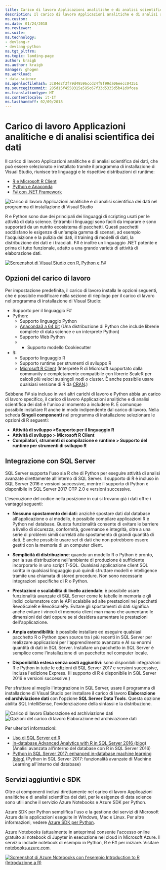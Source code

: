 ```yaml
---
title: Carico di lavoro Applicazioni analitiche e di analisi scientifica dei dati in Visual Studio | Microsoft Docs
description: Il carico di lavoro Applicazioni analitiche e di analisi scientifica dei dati in Visual Studio riunisce Python, R, F# e le rispettive distribuzioni di runtime, inclusa Anaconda.
ms.custom: 
ms.date: 01/24/2018
ms.reviewer: 
ms.suite: 
ms.technology:
- devlang-r
- devlang-python
ms.tgt_pltfrm: 
ms.topic: landing-page
author: kraigb
ms.author: kraigb
manager: ghogen
ms.workload:
- data-science
ms.openlocfilehash: 3c84e2f3f79d49596ccd24f9f99da06eecc04351
ms.sourcegitcommit: 205d15f4558315e585c67f33d5335d5b41d0fcea
ms.translationtype: HT
ms.contentlocale: it-IT
ms.lasthandoff: 02/09/2018
---
```

# <a name="data-science-and-analytical-applications-workload"></a>Carico di lavoro Applicazioni analitiche e di analisi scientifica dei dati

Il carico di lavoro Applicazioni analitiche e di analisi scientifica dei dati, che può essere selezionato e installato tramite il programma di installazione di Visual Studio, riunisce tre linguaggi e le rispettive distribuzioni di runtime:

- [R e Microsoft R Client](../rtvs/index.md)
- [Python e Anaconda](../python/overview-of-python-tools-for-visual-studio.md)
- [F# con .NET Framework](/dotnet/fsharp/)

![Carico di lavoro Applicazioni analitiche e di analisi scientifica dei dati nel programma di installazione di Visual Studio](media/data-science-workload.png)

R e Python sono due dei principali dei linguaggi di scripting usati per le attività di data science. Entrambi i linguaggi sono facili da imparare e sono supportati da un nutrito ecosistema di pacchetti. Questi pacchetti soddisfano le esigenze di un'ampia gamma di scenari, ad esempio l'acquisizione e la pulizia dei dati, il training di modelli di dati, la distribuzione dei dati e i tracciati. F# è inoltre un linguaggio .NET potente e prima di tutto funzionale, adatto a una grande varietà di attività di elaborazione dati.

<!--Note link on the image because this one is large -->
[![Screenshot di Visual Studio con R, Python e F#](media/data-science-workload-screens.png)](media/data-science-workload-screens.png)

## <a name="workload-options"></a>Opzioni del carico di lavoro

Per impostazione predefinita, il carico di lavoro installa le opzioni seguenti, che è possibile modificare nella sezione di riepilogo per il carico di lavoro nel programma di installazione di Visual Studio:

- Supporto per il linguaggio F#
- Python:
  - Supporto linguaggio Python
  - [Anaconda3 a 64 bit](https://www.continuum.io) (Una distribuzione di Python che include librerie complete di data science e un interprete Python)
  - Supporto Web Python
  - - Supporto modello Cookiecutter
- R:
  - Supporto linguaggio R
  - Supporto runtime per strumenti di sviluppo R
  - [Microsoft R Client](/machine-learning-server/r-client/what-is-microsoft-r-client) (Interprete R di Microsoft supportato dalla community e completamente compatibile con librerie ScaleR per calcoli più veloci su singoli nodi o cluster. È anche possibile usare qualsiasi versione di R da [CRAN](https://cran.r-project.org/).)

Sebbene F# sia incluso in vari altri carichi di lavoro e Python abbia un carico di lavoro specifico, il carico di lavoro Applicazioni analitiche e di analisi scientifica dei dati è l'unico al momento a includere R. È comunque possibile installare R anche in modo indipendente dal carico di lavoro. Nella scheda **Singoli componenti** nel programma di installazione selezionare le opzioni di R seguenti:

- **Attività di sviluppo >Supporto per il linguaggio R**
- **Attività di sviluppo > Microsoft R Client**
- **Compilatori, strumenti di compilazione e runtime > Supporto del runtime per strumenti di sviluppo R**

## <a name="sql-server-integration"></a>Integrazione con SQL Server

SQL Server supporta l'uso sia R che di Python per eseguire attività di analisi avanzate direttamente all'interno di SQL Server. Il supporto di R è incluso in SQL Server 2016 e versioni successive, mentre il supporto di Python è disponibile in SQL Server 2017 CTP 2.0 e versioni successive.

L'esecuzione del codice nella posizione in cui si trovano già i dati offre i vantaggi seguenti:

- **Nessuno spostamento dei dati**: anziché spostare dati dal database all'applicazione o al modello, è possibile compilare applicazioni R e Python nel database. Questa funzionalità consente di evitare le barriere a livello di sicurezza, conformità, governance e integrità, oltre a una serie di problemi simili correlati allo spostamento di grandi quantità di dati. È anche possibile usare set di dati che non potrebbero essere gestiti con la memoria di un computer client.

- **Semplicità di distribuzione**: quando un modello R o Python è pronto, per la sua distribuzione nell'ambiente di produzione è sufficiente incorporarlo in uno script T-SQL. Qualsiasi applicazione client SQL scritta in qualsiasi linguaggio può quindi sfruttare modelli e intelligence tramite una chiamata di stored procedure. Non sono necessarie integrazioni specifiche di R o Python.

- **Prestazioni e scalabilità di livello aziendale**: è possibile usare funzionalità avanzate di SQL Server come le tabelle in memoria e gli indici columnstore con le API scalabile ad alte prestazioni nei pacchetti RevoScaleR e RevoScalePy. Evitare gli spostamenti di dati significa anche evitare i vincoli di memoria client man mano che aumentano le dimensioni dei dati oppure se si desidera aumentare le prestazioni dell'applicazione.

- **Ampia estendibilità**: è possibile installare ed eseguire qualsiasi pacchetto R o Python open source tra i più recenti in SQL Server per realizzare applicazioni per l'apprendimento avanzato e AI su enormi quantità di dati in SQL Server. Installare un pacchetto in SQL Server è semplice come l'installazione di un pacchetto nel computer locale.

- **Disponibilità estesa senza costi aggiuntivi**: sono disponibili integrazioni R e Python in tutte le edizioni di SQL Server 2017 e versioni successive, inclusa l'edizione Express. (Il supporto di R è disponibile in SQL Server 2016 e versioni successive.)

Per sfruttare al meglio l'integrazione in SQL Server, usare il programma di installazione di Visual Studio per installare il carico di lavoro **Elaborazione ed archiviazione dati** con l'opzione **SQL Server Data Tools**. Questa opzione abilita SQL IntelliSense, l'evidenziazione della sintassi e la distribuzione.

![Carico di lavoro Elaborazione ed archiviazione dati](media/data-storage-workload.png) &nbsp;&nbsp;&nbsp;&nbsp; ![Opzioni del carico di lavoro Elaborazione ed archiviazione dati](media/data-storage-workload-options.png)

Per ulteriori informazioni:

- [Uso di SQL Server ed R](../rtvs/sql-server.md)
- [In-database Advanced Analytics with R in SQL Server 2016 (blog)](https://blogs.technet.microsoft.com/dataplatforminsider/2016/03/29/in-database-advanced-analytics-with-r-in-sql-server-2016/) (Analisi avanzata all'interno del database con R in SQL Server 2016)
- [Python in SQL Server 2017: enhanced in-database machine learning (blog)](https://blogs.technet.microsoft.com/dataplatforminsider/2017/04/19/python-in-sql-server-2017-enhanced-in-database-machine-learning/) (Python in SQL Server 2017: funzionalità avanzate di Machine Learning all'interno del database)

## <a name="additional-services-and-sdks"></a>Servizi aggiuntivi e SDK

Oltre ai componenti inclusi direttamente nel carico di lavoro Applicazioni analitiche e di analisi scientifica dei dati, per le esigenze di data science sono utili anche il servizio Azure Notebooks e Azure SDK per Python.

Azure SDK per Python semplifica l'uso e la gestione dei servizi di Microsoft Azure dalle applicazioni eseguite in Windows, Mac e Linux. Per altre informazioni, vedere [Azure SDK per Python](../python/azure-sdk-for-python.md).

Azure Notebooks (attualmente in anteprima) consente l'accesso online gratuito ai notebook di Jupyter in esecuzione nel cloud in Microsoft Azure. Il servizio include notebook di esempio in Python, R e F# per iniziare. Visitare [notebooks.azure.com](https://notebooks.azure.com/).

<!--Note link on the image because this one is large -->
[![Screenshot di Azure Notebooks con l'esempio Introduction to R (Introduzione a R)](media/data-science-workload-notebooks.png)](media/data-science-workload-notebooks.png)